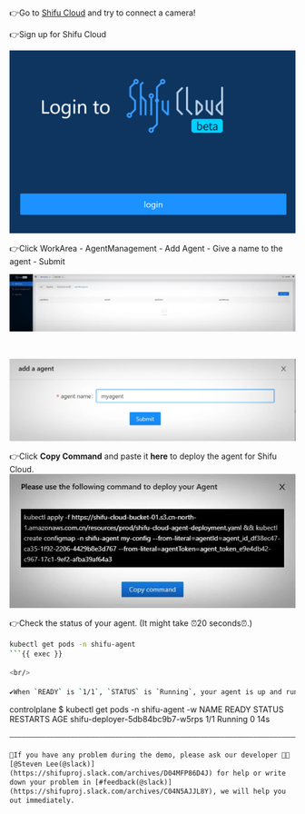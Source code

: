 
👉Go to [Shifu Cloud](https://cloud.shifu.dev) and try to connect a camera!


👉Sign up for Shifu Cloud

![Shifu Cloud Login](https://raw.githubusercontent.com/Edgenesis/killercoda-shifu-demo/main/images/login-en.png)


👉Click WorkArea - AgentManagement - Add Agent - Give a name to the agent - Submit

![Add Agent](https://raw.githubusercontent.com/Edgenesis/killercoda-shifu-demo/main/images/agent-en.jpg)

<br/>

![Name the Agent](https://raw.githubusercontent.com/Edgenesis/killercoda-shifu-demo/main/images/agentname-en.jpg)


👉Click **Copy Command** and paste it **here** to deploy the agent for Shifu Cloud.
![Deploy Agent](https://raw.githubusercontent.com/Edgenesis/killercoda-shifu-demo/main/images/deployagent-en.jpg)


👉Check the status of your agent. (It might take ⏰20 seconds⏰.)
```bash
kubectl get pods -n shifu-agent
```{{ exec }}

<br/>

✔️When `READY` is `1/1`, `STATUS` is `Running`, your agent is up and running.
```
controlplane $ kubectl get pods -n shifu-agent -w
NAME                              READY   STATUS    RESTARTS   AGE
shifu-deployer-5db84bc9b7-w5rps   1/1     Running   0          14s
```
————————————————————————————————————————————————————————————————————————————————

🔔If you have any problem during the demo, please ask our developer 👷🏽[@Steven Lee(@slack)](https://shifuproj.slack.com/archives/D04MFP86D4J) for help or write down your problem in [#feedback(@slack)](https://shifuproj.slack.com/archives/C04N5AJJL8Y), we will help you out immediately.